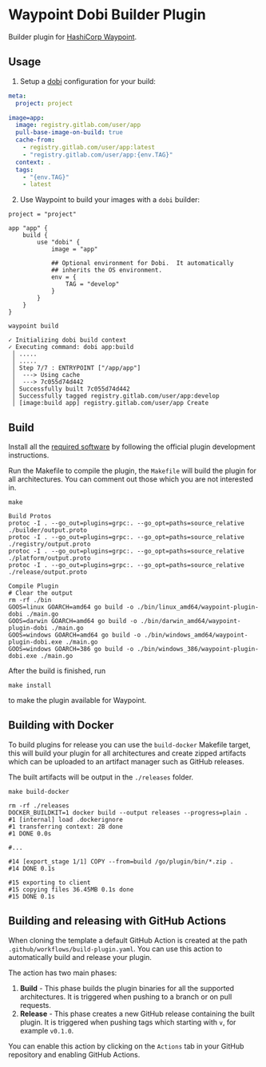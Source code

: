 # Waypoint Dobi Builder Plugin

Builder plugin for [HashiCorp Waypoint](https://www.waypointproject.io/).

## Usage

1. Setup a [dobi](https://github.com/dnephin/dobi) configuration for your build:

``` yaml
meta:
  project: project

image=app:
  image: registry.gitlab.com/user/app
  pull-base-image-on-build: true
  cache-from:
    - registry.gitlab.com/user/app:latest
    - "registry.gitlab.com/user/app:{env.TAG}"
  context: .
  tags:
    - "{env.TAG}"
    - latest

```

2. Use Waypoint to build your images with a `dobi` builder:

``` hcl
project = "project"

app "app" {
    build {
        use "dobi" {
            image = "app"

            ## Optional environment for Dobi.  It automatically
            ## inherits the OS environment.
            env = {
                TAG = "develop"
            }
        }
    }
}
```

``` shell
waypoint build
```

```
✓ Initializing dobi build context
✓ Executing command: dobi app:build
 │ .....
 │ .....
 │ Step 7/7 : ENTRYPOINT ["/app/app"]
 │  ---> Using cache
 │  ---> 7c055d74d442
 │ Successfully built 7c055d74d442
 │ Successfully tagged registry.gitlab.com/user/app:develop
 │ [image:build app] registry.gitlab.com/user/app Create
```

## Build

Install all the [required
software](https://www.waypointproject.io/docs/extending-waypoint/creating-plugins#requirements)
by following the official plugin development instructions.

Run the Makefile to compile the plugin, the `Makefile` will build the
plugin for all architectures.  You can comment out those which you are
not interested in.

```shell
make
```

```shell
Build Protos
protoc -I . --go_out=plugins=grpc:. --go_opt=paths=source_relative ./builder/output.proto
protoc -I . --go_out=plugins=grpc:. --go_opt=paths=source_relative ./registry/output.proto
protoc -I . --go_out=plugins=grpc:. --go_opt=paths=source_relative ./platform/output.proto
protoc -I . --go_out=plugins=grpc:. --go_opt=paths=source_relative ./release/output.proto

Compile Plugin
# Clear the output
rm -rf ./bin
GOOS=linux GOARCH=amd64 go build -o ./bin/linux_amd64/waypoint-plugin-dobi ./main.go
GOOS=darwin GOARCH=amd64 go build -o ./bin/darwin_amd64/waypoint-plugin-dobi ./main.go
GOOS=windows GOARCH=amd64 go build -o ./bin/windows_amd64/waypoint-plugin-dobi.exe ./main.go
GOOS=windows GOARCH=386 go build -o ./bin/windows_386/waypoint-plugin-dobi.exe ./main.go
```

After the build is finished, run

``` shell
make install
```

to make the plugin available for Waypoint.

## Building with Docker

To build plugins for release you can use the `build-docker` Makefile
target, this will build your plugin for all architectures and create
zipped artifacts which can be uploaded to an artifact manager such as
GitHub releases.

The built artifacts will be output in the `./releases` folder.

```shell
make build-docker

rm -rf ./releases
DOCKER_BUILDKIT=1 docker build --output releases --progress=plain .
#1 [internal] load .dockerignore
#1 transferring context: 2B done
#1 DONE 0.0s

#...

#14 [export_stage 1/1] COPY --from=build /go/plugin/bin/*.zip .
#14 DONE 0.1s

#15 exporting to client
#15 copying files 36.45MB 0.1s done
#15 DONE 0.1s
```

## Building and releasing with GitHub Actions

When cloning the template a default GitHub Action is created at the
path `.github/workflows/build-plugin.yaml`. You can use this action to
automatically build and release your plugin.

The action has two main phases:
1. **Build** - This phase builds the plugin binaries for all the supported architectures. It is triggered when pushing
   to a branch or on pull requests.
1. **Release** - This phase creates a new GitHub release containing the built plugin. It is triggered when pushing tags
   which starting with `v`, for example `v0.1.0`.

You can enable this action by clicking on the `Actions` tab in your GitHub repository and enabling GitHub Actions.
